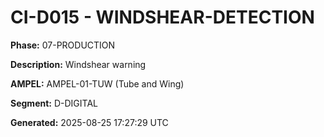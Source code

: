 # CI-D015 - WINDSHEAR-DETECTION

**Phase:** 07-PRODUCTION

**Description:** Windshear warning

**AMPEL:** AMPEL-01-TUW (Tube and Wing)

**Segment:** D-DIGITAL

**Generated:** 2025-08-25 17:27:29 UTC
